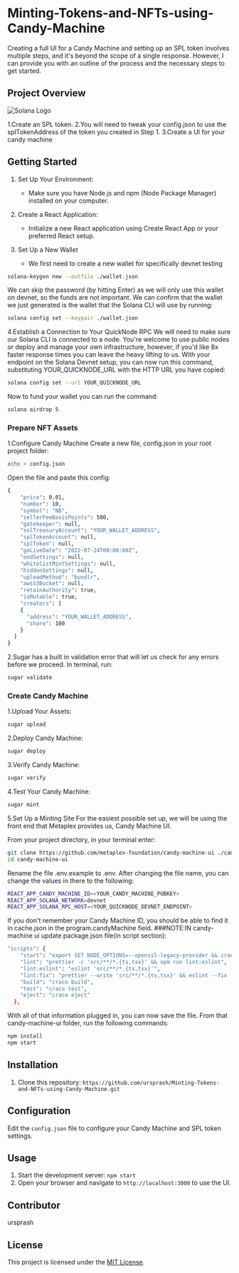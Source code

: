 # Minting-Tokens-and-NFTs-using-Candy-Machine
Creating a full UI for a Candy Machine and setting up an SPL token involves multiple steps, and it's beyond the scope of a single response. However, I can provide you with an outline of the process and the necessary steps to get started.

## Project Overview

![Solana Logo](https://cryptologos.cc/logos/solana-sol-logo.png?v=024)

1.Create an SPL token.
2.You will need to tweak your config.json to use the splTokenAddress of the token you created in Step 1.
3.Create a UI for your candy machine 

## Getting Started

1. Set Up Your Environment:
   - Make sure you have Node.js and npm (Node Package Manager) installed on your computer.

2. Create a React Application:
   - Initialize a new React application using Create React App or your preferred React setup.

3. Set Up a New Wallet
   - We first need to create a new wallet for specifically devnet testing

```bash
solana-keygen new --outfile ./wallet.json
```

We can skip the password (by hitting Enter) as we will only use this wallet on devnet, so the funds are not important. We can confirm that the wallet we just generated is the wallet that the Solana CLI will use by running: 

```bash
solana config set --keypair ./wallet.json
```

4.Establish a Connection to Your QuickNode RPC
We will need to make sure our Solana CLI is connected to a node. You're welcome to use public nodes or deploy and manage your own infrastructure, however, if you'd like 8x faster response times you can leave the heavy lifting to us.
With your endpoint on the Solana Devnet setup, you can now run this command, substituting YOUR_QUICKNODE_URL with the HTTP URL you have copied:

```bash
solana config set --url YOUR_QUICKNODE_URL
```

Now to fund your wallet you can run the command:

```bash
solana airdrop 5
```

### Prepare NFT Assets
1.Configure Candy Machine
Create a new file, config.json in your root project folder: 

```bash
echo > config.json
```

Open the file and paste this config: 

```bash
{
    "price": 0.01,
    "number": 10,
    "symbol": "NB",
    "sellerFeeBasisPoints": 500,
    "gatekeeper": null,
    "solTreasuryAccount": "YOUR_WALLET_ADDRESS",
    "splTokenAccount": null,
    "splToken": null,
    "goLiveDate": "2022-07-24T00:00:00Z",
    "endSettings": null,
    "whitelistMintSettings": null,
    "hiddenSettings": null,
    "uploadMethod": "bundlr",
    "awsS3Bucket": null,
    "retainAuthority": true,
    "isMutable": true,
    "creators": [
    {
      "address": "YOUR_WALLET_ADDRESS",
      "share": 100
    }
  ]
}
```

2.Sugar has a built in validation error that will let us check for any errors before we proceed. In terminal, run: 
```bash
sugar validate
```

### Create Candy Machine

1.Upload Your Assets:
```bash
sugar upload
```
2.Deploy Candy Machine:

```bash
sugar deploy
```
3.Verify Candy Machine:

```bash
sugar verify
```
4.Test Your Candy Machine:
```bash
sugar mint
```
5.Set Up a Minting Site
For the easiest possible set up, we will be using the front end that Metaplex provides us, Candy Machine UI. 

From your project directory, in your terminal enter: 
```bash
git clone https://github.com/metaplex-foundation/candy-machine-ui ./candy-machine-ui/
cd candy-machine-ui
```
Rename the file .env.example to .env. After changing the file name, you can change the values in there to the following:

```bash
REACT_APP_CANDY_MACHINE_ID=<YOUR_CANDY_MACHINE_PUBKEY>
REACT_APP_SOLANA_NETWORK=devnet
REACT_APP_SOLANA_RPC_HOST=<YOUR_QUICKNODE_DEVNET_ENDPOINT>
```
If you don't remember your Candy Machine ID, you should be able to find it in cache.json in the program.candyMachine field. 
###NOTE:IN candy-machine ui update package.json file(in script section):  
```bash
"scripts": {
    "start": "export SET NODE_OPTIONS=--openssl-legacy-provider && craco start",
    "lint": "prettier -c 'src/**/*.{ts,tsx}' && npm run lint:eslint",
    "lint:eslint": "eslint 'src/**/*.{ts,tsx}'",
    "lint:fix": "prettier --write 'src/**/*.{ts,tsx}' && eslint --fix 'src/**/*.{ts,tsx}'",
    "build": "craco build",
    "test": "craco test",
    "eject": "craco eject"
  },
```
With all of that information plugged in, you can now save the file. From that candy-machine-ui folder, run the following commands:
```bash
npm install
npm start
```

## Installation

1. Clone this repository: `https://github.com/ursprash/Minting-Tokens-and-NFTs-using-Candy-Machine.git`

## Configuration

Edit the `config.json` file to configure your Candy Machine and SPL token settings.

## Usage

1. Start the development server: `npm start`
2. Open your browser and navigate to `http://localhost:3000` to use the UI.

## Contributor
ursprash

## License

This project is licensed under the [MIT License](LICENSE).
```

